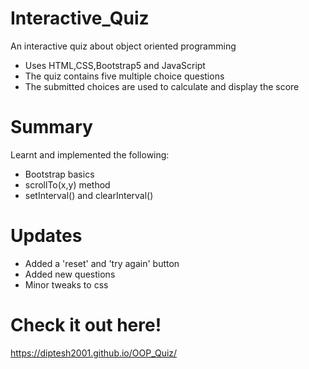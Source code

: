 # Interactive_Quiz
An interactive quiz about object oriented programming
- Uses HTML,CSS,Bootstrap5 and JavaScript
- The quiz contains five multiple choice questions
- The submitted choices are used to calculate and display the score

# Summary
Learnt and implemented the following:
- Bootstrap basics
- scrollTo(x,y) method
- setInterval() and clearInterval()

# Updates
- Added a 'reset' and 'try again' button
- Added new questions
- Minor tweaks to css

# Check it out here!
https://diptesh2001.github.io/OOP_Quiz/